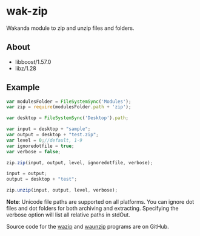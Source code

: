 wak-zip
=======

Wakanda module to zip and unzip files and folders.

About
-----

* libboost/1.57.0
* libz/1.28

Example
-------
```js
var modulesFolder = FileSystemSync('Modules');
var zip = require(modulesFolder.path + 'zip');

var desktop = FileSystemSync('Desktop').path;

var input = desktop + "sample";
var output = desktop + "test.zip";
var level = 0;//default, 1-9
var ignoredotfile = true;
var verbose = false;

zip.zip(input, output, level, ignoredotfile, verbose);

input = output;
output = desktop + "test";

zip.unzip(input, output, level, verbose);

```
**Note**: Unicode file paths are supported on all platforms. You can ignore dot files and dot folders for both archiving and extracting. Specifying the verbose option will list all relative paths in stdOut.

Source code for the [wazip](https://github.com/miyako/console-zip) and [waunzip](https://github.com/miyako/console-unzip) programs are on GitHub.

